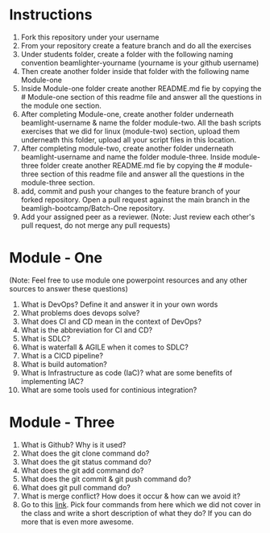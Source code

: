 # Instructions

1. Fork this repository under your username
2. From your repository create a feature branch and do all the exercises
3. Under students folder, create a folder with the following naming convention beamlighter-yourname (yourname is your github username)
4. Then create another folder inside that folder with the following name Module-one
5. Inside Module-one folder create another README.md fie by copying the # Module-one section of this readme file 
and answer all the questions in the module one section.
6. After completing Module-one, create another folder underneath beamlight-username & name the folder module-two. All the bash scripts exercises
that we did for linux (module-two) section, upload them underneath this folder, upload all your script files in this location.
7. After completing module-two, create another folder underneath beamlight-username and name the folder module-three. Inside module-three folder 
create another README.md fie by copying the # module-three section of this readme file and answer all the questions in the module-three section.
8. add, commit and push your changes to the feature branch of your forked repository. Open a pull request against the main branch in the 
beamligh-bootcamp/Batch-One repository.
9. Add your assigned peer as a reviewer. (Note: Just review each other's pull request, do not merge any pull requests)

# Module - One

(Note: Feel free to use module one powerpoint resources and any other sources to answer these questions)

1. What is DevOps? Define it and answer it in your own words
2. What problems does devops solve?
3. What does CI and CD mean in the context of DevOps?
4. What is the abbreviation for CI and CD?
5. What is SDLC?
6. What is waterfall & AGILE when it comes to SDLC?
7. What is a CICD pipeline?
8. What is build automation?
9. What is Infrastructure as code (IaC)? what are some benefits of implementing IAC?
10. What are some tools used for continious integration?


# Module - Three

1. What is Github? Why is it used?
2. What does the git clone command do?
3. What does the git status command do?
4. What does the git add command do?
5. What does the git commit & git push command do?
6. What does git pull command do?
7. What is merge conflict? How does it occur & how can we avoid it?
8. Go to this [link](https://education.github.com/git-cheat-sheet-education.pdf). Pick four commands from here which we did not cover in the class and write a short description of what they do? If you can do more that is even more awesome.

